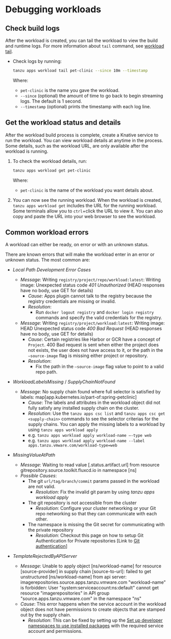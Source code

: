 # Debugging workloads

## <a id="check-build-logs"></a> Check build logs

After the workload is created, you can tail the workload to view the build and runtime logs. For more information about `tail` command, see [workload tail](command-reference/tanzu-apps-workload-tail.md).

- Check logs by running:

    ```bash
    tanzu apps workload tail pet-clinic --since 10m --timestamp
    ```

    Where:

    - `pet-clinic` is the name you gave the workload.
    - `--since` (optional) the amount of time to go back to begin streaming logs. The default is 1 second.
    - `--timestamp` (optional) prints the timestamp with each log line.

## <a id="workload-status"></a> Get the workload status and details

After the workload build process is complete, create a Knative service to run the workload.
You can view workload details at anytime in the process. Some details, such as the workload URL, are only available after the workload is running.

1. To check the workload details, run:

    ```bash
    tanzu apps workload get pet-clinic
    ```

    Where:

    - `pet-clinic` is the name of the workload you want details about.

2. You can now see the running workload. When the workload is created, `tanzu apps workload get` includes the URL for the running workload. Some terminals allow you to `ctrl`+click the URL to view it. You can also copy and paste the URL into your web browser to see the workload.

## <a id="common-workload-errors"></a> Common workload errors

A workload can either be ready, on error or with an unknown status.

There are known errors that will make the workload enter in an error or unknown status. The most common are:

- *Local Path Development Error Cases*
	- *Message*: Writing `registry/project/repo/workload:latest`: Writing image: Unexpected status code *401 Unauthorized* (HEAD responses have no body, use GET for details)
		- *Cause*: Apps plugin cannot talk to the registry because the registry credentials are missing or invalid.
		- *Resolution*:
			- Run  `docker logout registry` and `docker login registry` commands and specify the valid credentials for the registry.
	- *Message*: Writing `registry/project/workload:latest`: Writing image: HEAD Unexpected status code *400 Bad Request* (HEAD responses have no body, use GET for details)
		- *Cause*: Certain registries like Harbor or GCR have a concept of `Project`. 400 Bad request is sent when either the project does not exists, the user does not have access to it, or the path in the `—source-image` flag is missing either project or repository.
		- *Resolution*:
			- Fix the path in the `—source-image` flag value to point to a valid repo path.

- *WorkloadLabelsMissing* / *SupplyChainNotFound*
	- *Message*: No supply chain found where full selector is satisfied by labels: map[app.kubernetes.io/part-of:spring-petclinic]
		- *Cause*: The labels and attributes in the workload object did not fully satisfy any installed supply chain on the cluster.
		- *Resolution*: Use the `tanzu apps csc list` and `tanzu apps csc get <supply-chain>` commands to see the selector criterias for the supply chains. You can apply the missing labels to a workload by using `tanzu apps workload apply`
		- e.g. `tanzu apps workload apply workload-name —-type web`
		- e.g. `tanzu apps workload apply workload-name --label apps.tanzu.vmware.com/workload-type=web`

- *MissingValueAtPath*
	- *Message*: Waiting to read value [.status.artifact.url] from resource gitrepository.source.toolkit.fluxcd.io  in namespace [ns]
	- *Possible Causes*:
		- The git `url/tag/branch/commit` params passed in the workload are not valid.
			- *Resolution*: Fix the invalid git param by using *tanzu apps workload apply*
		- The git repository is not accessible from the cluster
			- *Resolution*: Configure your cluster networking or your Git repo networking so that they can communicate with each other.
		- The namespace is missing the Git secret for communicating with the private repository
			- *Resolution*: Checkout this page on how to setup Git Authentication for Private repositories [Link to [Git authentication](https://docs.vmware.com/en/VMware-Tanzu-Application-Platform/1.1/tap/GUID-scc-git-auth.html)]

- *TemplateRejectedByAPIServer*
	- *Message*: Unable to apply object [ns/workload-name] for resource [source-provider] in supply chain [source-to-url]: failed to get unstructured [ns/workload-name] from api server: imagerepositories.source.apps.tanzu.vmware.com "workload-name" is forbidden: User "system:serviceaccount:ns:default" cannot get resource "imagerepositories" in API group "source.apps.tanzu.vmware.com" in the namespace "ns"
	- *Cause*: This error happens when the service account in the workload object does not have permissions to create objects that are stamped out by the supply chain.
		- *Resolution*: This can be fixed by setting up the [Set up developer namespaces to use installed packages](https://docs.vmware.com/en/VMware-Tanzu-Application-Platform/1.2/tap/GUID-set-up-namespaces.html) with the required service account and permissions.
